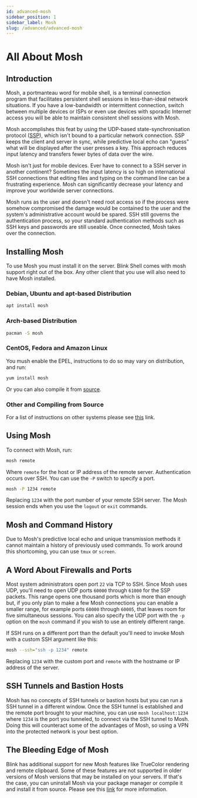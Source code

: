 ```yaml
---
id: advanced-mosh
sidebar_position: 1
sidebar_label: Mosh
slug: /advanced/advanced-mosh
---
```


# All About Mosh

## Introduction

Mosh, a portmanteau word for mobile shell, is a terminal connection program that facilitates persistent shell sessions in less-than-ideal network situations. If you have a low-bandwidth or intermittent connection, switch between multiple devices or ISPs or even use devices with sporadic Internet access you will be able to maintain consistent shell sessions with Mosh.

Mosh accomplishes this feat by using the UDP-based state-synchronisation protocol ([SSP](https://en.wikipedia.org/wiki/Mosh_(software)#Roaming)), which isn't bound to a particular network connection. SSP keeps the client and server in sync, while predictive local echo can "guess" what will be displayed after the user presses a key. This approach reduces input latency and transfers fewer bytes of data over the wire.

Mosh isn't just for mobile devices. Ever have to connect to a SSH server in another continent? Sometimes the input latency is so high on international SSH connections that editing files and typing on the command line can be a frustrating experience. Mosh can significantly decrease your latency and improve your worldwide server connections.

Mosh runs as the user and doesn't need root access so if the process were somehow compromised the damage would be contained to the user and the system's administrative account would be spared. SSH still governs the authentication process, so your standard authentication methods such as SSH keys and passwords are still useable. Once connected, Mosh takes over the connection.

## Installing Mosh

To use Mosh you must install it on the server. Blink Shell comes with mosh support right out of the box. Any other client that you use will also need to have Mosh installed.

### Debian, Ubuntu and apt-based Distribution

```bash
apt install mosh
```

### Arch-based Distribution

```bash
pacman -S mosh
```

### CentOS, Fedora and Amazon Linux

You mush enable the EPEL, instructions to do so may vary on distribution, and run:

```bash
yum install mosh
```

Or you can also compile it from [source](https://github.com/mobile-shell/mosh).

### Other and Compiling from Source

For a list of instructions on other systems please see [this](https://mosh.org) link.

## Using Mosh

To connect with Mosh, run:

```bash 
mosh remote
```

Where `remote` for the host or IP address of the remote server. Authentication occurs over SSH. You can use the `-P` switch to specify a port.

```bash
mosh -P 1234 remote
```

Replacing `1234` with the port number of your remote SSH server. The Mosh session ends when you use the `logout` or `exit` commands.

## Mosh and Command History

Due to Mosh's predictive local echo and unique transmission methods it cannot maintain a history of previously used commands. To work around this shortcoming, you can use `tmux` or `screen`.

## A Word About Firewalls and Ports

Most system administrators open port `22` via TCP to SSH. Since Mosh uses UDP, you'll need to open UDP ports `60000` through `61000` for the SSP packets. This range opens one thousand ports which is more than enough but, if you only plan to make a few Mosh connections you can enable a smaller range, for example ports `60000` through `60005`,  that leaves room for five simultaneous sessions. You can also specify the UDP port with the `-p` option on the `mosh` command if you wish to use an entirely different range.

If SSH runs on a different port than the default you'll need to invoke Mosh with a custom SSH argument like this:

```bash
mosh --ssh="ssh -p 1234" remote
```

Replacing `1234` with the custom port and `remote` with the hostname or IP address of the server.

## SSH Tunnels and Bastion Hosts

Mosh has no concepts of SSH tunnels or bastion hosts but you can run a SSH tunnel in a different window. Once the SSH tunnel is established and the remote port brought to your machine, you can use `mosh localhost:1234` where `1234` is the port you tunneled, to connect via the SSH tunnel to Mosh. Doing this will counteract some of the advantages of Mosh, so using a VPN into the protected network is your best option.

## The Bleeding Edge of Mosh

Blink has additional support for new Mosh features like TrueColor rendering and remote clipboard. Some of these features are not supported in older versions of Mosh versions that may be installed on your servers. If that's the case, you can uninstall Mosh via your package manager or compile it and install it from source. Please see this [link](https://mosh.org) for more information.
